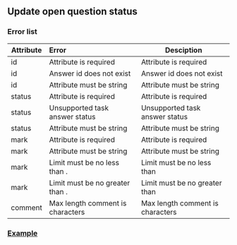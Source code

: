 ## Update open question status
### Error list
| Attribute | Error                                        | Desciption                                                                            |
|-----------|:---------------------------------------------|---------------------------------------------------------------------------------------|
| id        | Attribute is required                        | Attribute is required                                        |
| id        | Answer id does not exist                     | Answer id does not exist                                   |
| id        | Attribute must be string                     | Attribute must be string                                   |
| status    | Attribute is required                        | Attribute is required                                    |
| status    | Unsupported task answer status               | Unsupported task answer status                                           |
| status    | Attribute must be string                     | Attribute must be string                               |
| mark      | Attribute is required                        | Attribute is required                                      |
| mark      | Attribute must be string                     | Attribute must be string                                 |
| mark      | Limit must be no less than <min limit>.      | Limit must be no less than <min limit>  |
| mark      | Limit must be no greater than <max limit>.   | Limit must be no greater than <max limit> |
| comment   | Max length comment is <max limit> characters | Max length comment is <max limit> characters              |
### [Example](https://github.com/cleverlms/integration-docs/blob/main/examples/v2/learning-program/open-question-verification.json)
